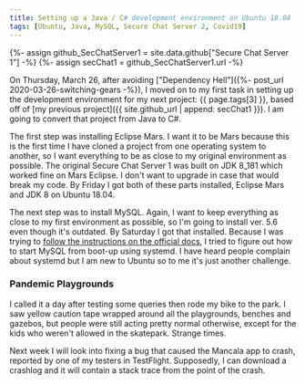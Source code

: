 ```yaml
---
title: Setting up a Java / C# development environment on Ubuntu 18.04
tags: [Ubuntu, Java, MySQL, Secure Chat Server 2, Covid19]
---
```


{%- assign github_SecChatServer1 = site.data.github["Secure Chat Server 1"] -%}
{%- assign secChat1 = github_SecChatServer1.url -%}

On Thursday, March 26, after avoiding ["Dependency Hell"]({%- post_url 2020-03-26-switching-gears -%}), I moved on to my first task in setting up the development environment for my next project: {{ page.tags[3] }}, based off of [my previous project]({{ site.github_url | append: secChat1 }}). I am going to convert that project from Java to C#.

The first step was installing Eclipse Mars. I want it to be Mars because this is the first time I have cloned a project from one operating system to another, so I want everything to be as close to my original environment as possible. The original Secure Chat Server 1 was built on JDK 8_181 which worked fine on Mars Eclipse. I don't want to upgrade in case that would break my code. By Friday I got both of these parts installed, Eclipse Mars and JDK 8 on Ubuntu 18.04.

The next step was to install MySQL. Again, I want to keep everything as close to my first environment as possible, so I'm going to install ver. 5.6 even though it's outdated. By Saturday I got that installed. Because I was trying to [follow the instructions on the official docs][guide I followed], I tried to figure out how to start MySQL from boot-up using systemd. I have heard people complain about systemd but I am new to Ubuntu so to me it's just another challenge.

### Pandemic Playgrounds

I called it a day after testing some queries then rode my bike to the park. I saw yellow caution tape wrapped around all the playgrounds, benches and gazebos, but people were still acting pretty normal otherwise, except for the kids who weren't allowed in the skatepark. Strange times.

Next week I will look into fixing a bug that caused the Mancala app to crash, reported by one of my testers in TestFlight. Supposedly, I can download a crashlog and it will contain a stack trace from the point of the crash.

[guide I followed]:https://dev.mysql.com/doc/mysql-secure-deployment-guide/5.7/en/secure-deployment-post-install.html#secure-deployment-systemd-startup "MySQL official docs"
